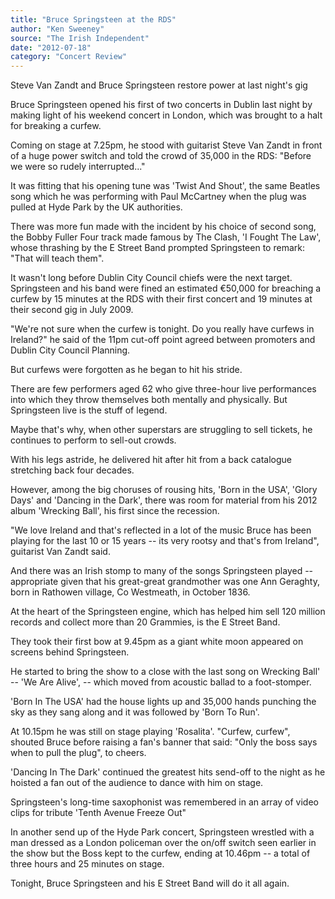 ```yaml
---
title: "Bruce Springsteen at the RDS"
author: "Ken Sweeney"
source: "The Irish Independent"
date: "2012-07-18"
category: "Concert Review"
---
```


Steve Van Zandt and Bruce Springsteen restore power at last night's gig

Bruce Springsteen opened his first of two concerts in Dublin last night by making light of his weekend concert in London, which was brought to a halt for breaking a curfew.

Coming on stage at 7.25pm, he stood with guitarist Steve Van Zandt in front of a huge power switch and told the crowd of 35,000 in the RDS: "Before we were so rudely interrupted..."

It was fitting that his opening tune was 'Twist And Shout', the same Beatles song which he was performing with Paul McCartney when the plug was pulled at Hyde Park by the UK authorities.

There was more fun made with the incident by his choice of second song, the Bobby Fuller Four track made famous by The Clash, 'I Fought The Law', whose thrashing by the E Street Band prompted Springsteen to remark: "That will teach them".

It wasn't long before Dublin City Council chiefs were the next target. Springsteen and his band were fined an estimated €50,000 for breaching a curfew by 15 minutes at the RDS with their first concert and 19 minutes at their second gig in July 2009.

"We're not sure when the curfew is tonight. Do you really have curfews in Ireland?" he said of the 11pm cut-off point agreed between promoters and Dublin City Council Planning.

But curfews were forgotten as he began to hit his stride.

There are few performers aged 62 who give three-hour live performances into which they throw themselves both mentally and physically. But Springsteen live is the stuff of legend.

Maybe that's why, when other superstars are struggling to sell tickets, he continues to perform to sell-out crowds.

With his legs astride, he delivered hit after hit from a back catalogue stretching back four decades.

However, among the big choruses of rousing hits, 'Born in the USA', 'Glory Days' and 'Dancing in the Dark', there was room for material from his 2012 album 'Wrecking Ball', his first since the recession.

"We love Ireland and that's reflected in a lot of the music Bruce has been playing for the last 10 or 15 years -- its very rootsy and that's from Ireland", guitarist Van Zandt said.

And there was an Irish stomp to many of the songs Springsteen played -- appropriate given that his great-great grandmother was one Ann Geraghty, born in Rathowen village, Co Westmeath, in October 1836.

At the heart of the Springsteen engine, which has helped him sell 120 million records and collect more than 20 Grammies, is the E Street Band.

They took their first bow at 9.45pm as a giant white moon appeared on screens behind Springsteen.

He started to bring the show to a close with the last song on Wrecking Ball' -- 'We Are Alive', -- which moved from acoustic ballad to a foot-stomper.

'Born In The USA' had the house lights up and 35,000 hands punching the sky as they sang along and it was followed by 'Born To Run'.

At 10.15pm he was still on stage playing 'Rosalita'. "Curfew, curfew", shouted Bruce before raising a fan's banner that said: "Only the boss says when to pull the plug", to cheers.

'Dancing In The Dark' continued the greatest hits send-off to the night as he hoisted a fan out of the audience to dance with him on stage.

Springsteen's long-time saxophonist was remembered in an array of video clips for tribute 'Tenth Avenue Freeze Out"

In another send up of the Hyde Park concert, Springsteen wrestled with a man dressed as a London policeman over the on/off switch seen earlier in the show but the Boss kept to the curfew, ending at 10.46pm -- a total of three hours and 25 minutes on stage.

Tonight, Bruce Springsteen and his E Street Band will do it all again.